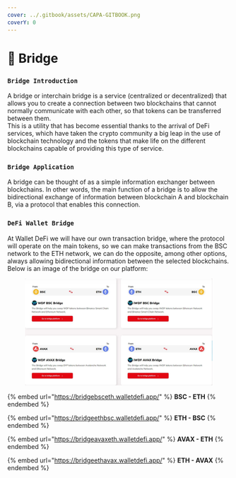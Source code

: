 ```yaml
---
cover: ../.gitbook/assets/CAPA-GITBOOK.png
coverY: 0
---
```


# 🌁 Bridge

### `Bridge Introduction`

A bridge or interchain bridge is a service (centralized or decentralized) that allows you to create a connection between two blockchains that cannot normally communicate with each other, so that tokens can be transferred between them.\
This is a utility that has become essential thanks to the arrival of DeFi services, which have taken the crypto community a big leap in the use of blockchain technology and the tokens that make life on the different blockchains capable of providing this type of service.

### `Bridge Application`

A bridge can be thought of as a simple information exchanger between blockchains. In other words, the main function of a bridge is to allow the bidirectional exchange of information between blockchain A and blockchain B, via a protocol that enables this connection.

### `DeFi Wallet Bridge`

At Wallet DeFi we will have our own transaction bridge, where the protocol will operate on the main tokens, so we can make transactions from the BSC network to the ETH network, we can do the opposite, among other options, always allowing bidirectional information between the selected blockchains. Below is an image of the bridge on our platform:

<figure><img src="../.gitbook/assets/BRIGDE.JPG" alt=""><figcaption></figcaption></figure>

{% embed url="https://bridgebsceth.walletdefi.app/" %}
**BSC - ETH**
{% endembed %}

{% embed url="https://bridgeethbsc.walletdefi.app/" %}
**ETH - BSC**
{% endembed %}

{% embed url="https://bridgeavaxeth.walletdefi.app/" %}
**AVAX - ETH**
{% endembed %}

{% embed url="https://bridgeethavax.walletdefi.app/" %}
**ETH - AVAX**
{% endembed %}











